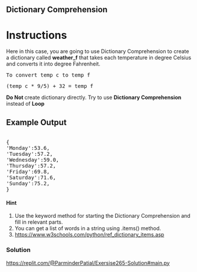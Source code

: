 ## Dictionary Comprehension
# Instructions
Here in this case, you are going to use Dictionary Comprehension to create a dictionary called <b>weather_f</b> that takes
each temperature in degree Celsius and converts it into degree Fahrenheit.

<pre>To convert temp_c to temp_f</pre>
<pre>(temp_c * 9/5) + 32 = temp_f</pre>

<B>Do Not </b> create dictionary directly. Try to use <b>Dictionary Comprehension </b> instead of <b>Loop </b>

## Example Output
<pre> 
{
'Monday':53.6,
'Tuesday':57.2,
'Wednesday':59.0,
'Thursday':57.2,
'Friday':69.8,
'Saturday':71.6,
'Sunday':75.2,
} </pre>
#### Hint
1. Use the keyword method for starting the Dictionary Comprehension and fill in relevant parts.
2. You can get a list of words in a string using .items() method.
3. https://www.w3schools.com/python/ref_dictionary_items.asp
### Solution
https://replit.com/@ParminderPatial/Exersise265-Solution#main.py
